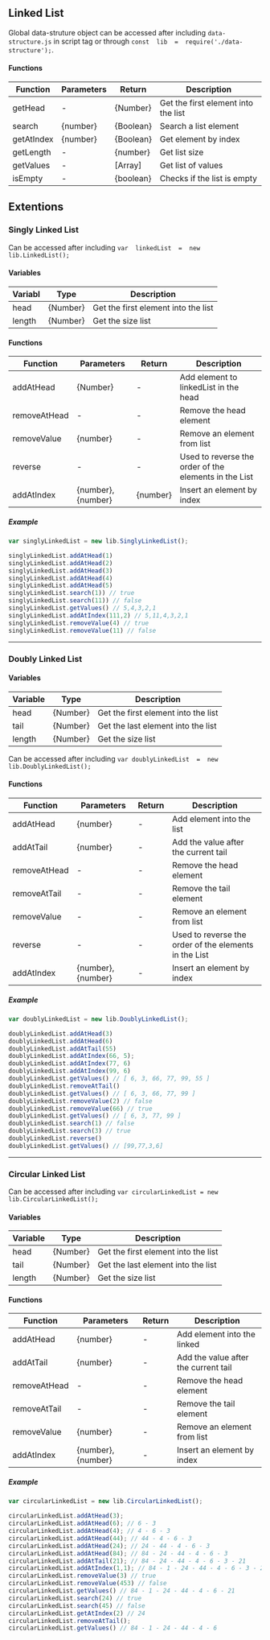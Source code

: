 ## Linked List

Global data-struture object can be accessed after including `data-structure.js` in script tag or through `const  lib  =  require('./data-structure');`.

#### Functions

| Function   | Parameters | Return    | Description                        |  
|   --       | --         | --        |  --                                | 
| getHead    |  -         |{Number}   | Get the first element into the list|
| search     | {number}   | {Boolean} | Search a list element              |
| getAtIndex | {number}   | {Boolean} | Get element by index               |
| getLength  | -          | {number}  | Get list size                      |
| getValues  | -          | [Array]   | Get list of values                 |
| isEmpty    |    -       | {boolean} | Checks if the list is empty        |

 
## Extentions

### Singly Linked List
 
Can be accessed after including  `var  linkedList  =  new  lib.LinkedList();` 

#### Variables
|   Variabl  | Type     | Description                         |  
|   --       |  --      | --                                  |
|   head     | {Number} | Get the first element into the list | 
|   length   | {Number} | Get the size list                   |

#### Functions
| Function     | Parameters         |   Return  |   Description                                         |  
|   --         |  --                |   --      | --                                                    | 
| addAtHead    | {Number}           |   -       | Add element to linkedList in the head                 |
| removeAtHead | -                  |  -        | Remove the head element                               |
| removeValue  |  {number}          |   -       | Remove an element from list                           |
| reverse      | -                  | -         | Used to reverse the order of the elements in the List |
| addAtIndex   | {number}, {number} | {number}  | Insert an element by index                            |

##### Example

```javascript
var singlyLinkedList = new lib.SinglyLinkedList();

singlyLinkedList.addAtHead(1)
singlyLinkedList.addAtHead(2)
singlyLinkedList.addAtHead(3) 
singlyLinkedList.addAtHead(4) 
singlyLinkedList.addAtHead(5) 
singlyLinkedList.search(1)) // true
singlyLinkedList.search(11)) // false
singlyLinkedList.getValues() // 5,4,3,2,1
singlyLinkedList.addAtIndex(111,2) // 5,11,4,3,2,1
singlyLinkedList.removeValue(4) // true
singlyLinkedList.removeValue(11) // false
```

____

### Doubly Linked List

#### Variables
| Variable  | Type      | Description                         |  
|--         |--         |--                                   |
| head      | {Number}  | Get the first element into the list | 
| tail      | {Number}  | Get the last element into the list  |
| length    | {Number}  | Get the size list                   |

Can be accessed after including  `var doublyLinkedList  =  new  lib.DoublyLinkedList();` 

#### Functions
| Function      | Parameters         | Return   | Description                           |  
|--             |--                  |--        |--                                     | 
| addAtHead     | {number}           | -        | Add element into the list             |
| addAtTail     | {number}           | -        | Add the value after the current tail  |
| removeAtHead  | -                  | -        | Remove the head element               |
| removeAtTail  | -                  | -        | Remove the tail element               |
| removeValue   | -                  | -        | Remove an element from list           |
| reverse       | -                  | -        | Used to reverse the order of the elements in the List |
| addAtIndex    | {number}, {number} | -        | Insert an element by index            |

##### Example

```javascript
var doublyLinkedList = new lib.DoublyLinkedList();

doublyLinkedList.addAtHead(3) 
doublyLinkedList.addAtHead(6) 
doublyLinkedList.addAtTail(55) 
doublyLinkedList.addAtIndex(66, 5);
doublyLinkedList.addAtIndex(77, 6)
doublyLinkedList.addAtIndex(99, 6)
doublyLinkedList.getValues() // [ 6, 3, 66, 77, 99, 55 ]
doublyLinkedList.removeAtTail()
doublyLinkedList.getValues() // [ 6, 3, 66, 77, 99 ]
doublyLinkedList.removeValue(2) // false
doublyLinkedList.removeValue(66) // true
doublyLinkedList.getValues() // [ 6, 3, 77, 99 ]
doublyLinkedList.search(1) // false
doublyLinkedList.search(3) // true
doublyLinkedList.reverse() 
doublyLinkedList.getValues() // [99,77,3,6]
```

____

### Circular Linked List

Can be accessed after including  `var circularLinkedList = new  lib.CircularLinkedList();` 

#### Variables
| Variable | Type     | Description                           |  
|    --    |--        |--                                     |
| head     | {Number} | Get the first element into the list   | 
| tail     | {Number} | Get the last element into the list    |
| length   | {Number} | Get the size list                     |

#### Functions

| Function      | Parameters         | Return | Description                          |  
|--             |--                  |--      |--                                    |
| addAtHead     | {number}           | -      | Add element into the linked          |
| addAtTail     | {number}           | -      | Add the value after the current tail |
| removeAtHead  | -                  | -      | Remove the head element              |
| removeAtTail  | -                  | -      | Remove the tail element              |
| removeValue   | {number}           | -      | Remove an element from list          |
| addAtIndex    | {number}, {number} | -      | Insert an element by index           |

##### Example

```javascript
var circularLinkedList = new lib.CircularLinkedList();

circularLinkedList.addAtHead(3);
circularLinkedList.addAtHead(6); // 6 - 3
circularLinkedList.addAtHead(4); // 4 - 6 - 3
circularLinkedList.addAtHead(44); // 44 - 4 - 6 - 3
circularLinkedList.addAtHead(24); // 24 - 44 - 4 - 6 - 3
circularLinkedList.addAtHead(84); // 84 - 24 - 44 - 4 - 6 - 3
circularLinkedList.addAtTail(21); // 84 - 24 - 44 - 4 - 6 - 3 - 21
circularLinkedList.addAtIndex(1,1); // 84 - 1 - 24 - 44 - 4 - 6 - 3 - 21
circularLinkedList.removeValue(3) // true
circularLinkedList.removeValue(453) // false
circularLinkedList.getValues() // 84 - 1 - 24 - 44 - 4 - 6 - 21
circularLinkedList.search(24) // true
circularLinkedList.search(45) // false
circularLinkedList.getAtIndex(2) // 24
circularLinkedList.removeAtTail();
circularLinkedList.getValues() // 84 - 1 - 24 - 44 - 4 - 6
```